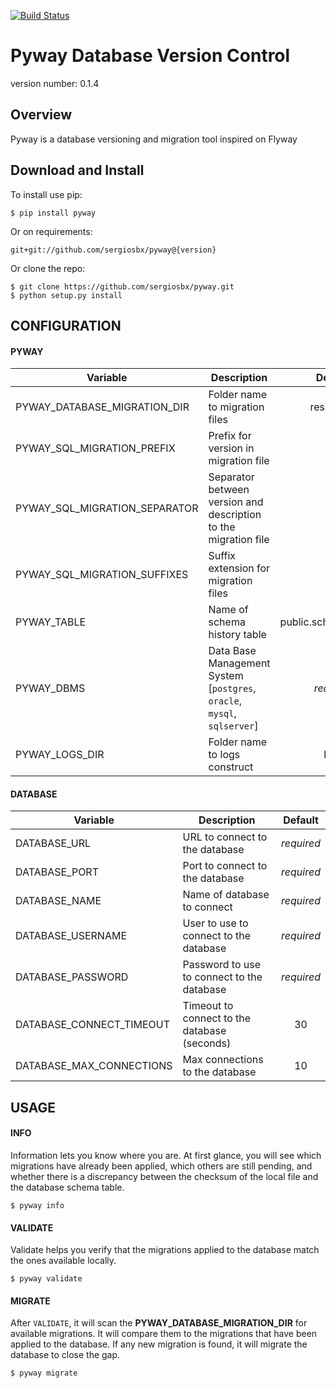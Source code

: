 [![Build Status](https://travis-ci.org/sergiosbx/pyway.svg?branch=master)](https://travis-ci.org/sergiosbx/pyway)


Pyway Database Version Control
===============================

version number: 0.1.4


Overview
--------

Pyway is a database versioning and migration tool inspired on Flyway


Download and Install
--------------------

To install use pip:

    $ pip install pyway


Or on requirements:

    git+git://github.com/sergiosbx/pyway@{version}


Or clone the repo:

    $ git clone https://github.com/sergiosbx/pyway.git
    $ python setup.py install


CONFIGURATION
-------

#### PYWAY

| Variable | Description | Default |
| --------------- | -------------- | :--------------: |
| PYWAY_DATABASE_MIGRATION_DIR | Folder name to migration files | resources |
| PYWAY_SQL_MIGRATION_PREFIX | Prefix for version in migration file | V |
| PYWAY_SQL_MIGRATION_SEPARATOR | Separator between version and description to the migration file | __ |
| PYWAY_SQL_MIGRATION_SUFFIXES | Suffix extension for migration files | .sql |
| PYWAY_TABLE | Name of schema history table | public.schema_version |
| PYWAY_DBMS | Data Base Management System [`postgres`, `oracle`, `mysql`, `sqlserver`] | *required* |
| PYWAY_LOGS_DIR | Folder name to logs construct | logs |


#### DATABASE

| Variable | Description | Default
| --------------- | -------------- | :--------------: |
| DATABASE_URL | URL to connect to the database | *required* |
| DATABASE_PORT | Port to connect to the database | *required* |
| DATABASE_NAME | Name of database to connect | *required* |
| DATABASE_USERNAME | User to use to connect to the database | *required* |
| DATABASE_PASSWORD | Password to use to connect to the database | *required* |
| DATABASE_CONNECT_TIMEOUT | Timeout to connect to the database (seconds) | 30 |
| DATABASE_MAX_CONNECTIONS | Max connections to the database | 10 |


USAGE
-------

#### INFO
Information lets you know where you are. At first glance, you will see which migrations have already been applied, which others are still pending, and whether there is a discrepancy between the checksum of the local file and the database schema table.

    $ pyway info


#### VALIDATE
Validate helps you verify that the migrations applied to the database match the ones available locally.

    $ pyway validate


#### MIGRATE
After `VALIDATE`, it will scan the **PYWAY_DATABASE_MIGRATION_DIR** for available migrations. It will compare them to the migrations that have been applied to the database. If any new migration is found, it will migrate the database to close the gap.

    $ pyway migrate
